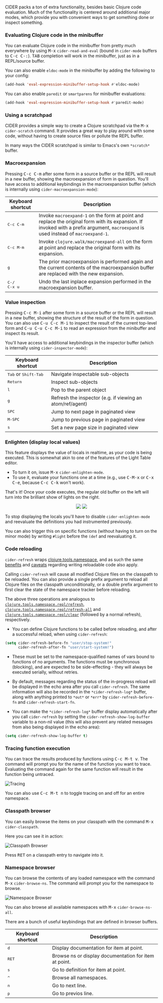 CIDER packs a ton of extra functionality, besides basic Clojure code
evaluation. Much of the functionality is centered around additional major modes,
which provide you with convenient ways to get something done or inspect
something.

### Evaluating Clojure code in the minibuffer

You can evaluate Clojure code in the minibuffer from pretty much everywhere by
using <kbd>M-x</kbd> `cider-read-and-eval` (bound in `cider-mode` buffers to
<kbd>C-c C-:</kbd>).  <kbd>TAB</kbd> completion will work in the minibuffer,
just as in a REPL/source buffer.

You can also enable `eldoc-mode` in the minibuffer by adding the following to your
config:

```el
(add-hook 'eval-expression-minibuffer-setup-hook #'eldoc-mode)
```

You can also enable `paredit` or `smartparens` for minibuffer evaluations:

```el
(add-hook 'eval-expression-minibuffer-setup-hook #'paredit-mode)
```

### Using a scratchpad

CIDER provides a simple way to create a Clojure scratchpad via the
<kbd>M-x</kbd> `cider-scratch` command. It provides a great way to
play around with some code, without having to create source files
or pollute the REPL buffer.

In many ways the CIDER scratchpad is similar to Emacs's own `*scratch*` buffer.

### Macroexpansion

Pressing <kbd>C-c C-m</kbd> after some form in a source buffer or the REPL will
result in a new buffer, showing the macroexpansion of form in question. You'll
have access to additional keybindings in the macroexpansion buffer (which is
internally using `cider-macroexpansion-mode`):

Keyboard shortcut               | Description
--------------------------------|-------------------------------
<kbd>C-c C-m</kbd>              | Invoke `macroexpand-1` on the form at point and replace the original form with its expansion.  If invoked with a prefix argument, `macroexpand` is used instead of `macroexpand-1`.
<kbd>C-c M-m</kbd>              | Invoke `clojure.walk/macroexpand-all` on the form at point and replace the original form with its expansion.
<kbd>g</kbd>                    | The prior macroexpansion is performed again and the current contents of the macroexpansion buffer are replaced with the new expansion.
<kbd>C-/</kbd> <br/> <kbd>C-x u</kbd> | Undo the last inplace expansion performed in the macroexpansion buffer.

### Value inspection

Pressing <kbd>C-c M-i</kbd> after some form in a source buffer or the REPL will
result in a new buffer, showing the structure of the result of the form in question.
You can also use <kbd>C-u C-c M-i</kbd> to inspect the result of the current top-level
form and <kbd>C-u C-u C-c M-i</kbd> to read an expression from the minibuffer and
inspect its result.

You'll have access to additional keybindings in the inspector buffer (which is
internally using `cider-inspector-mode`):

Keyboard shortcut                       | Description
----------------------------------------|-------------------------------
<kbd>Tab</kbd> or <kbd>Shift-Tab</kbd>  | Navigate inspectable sub-objects
<kbd>Return</kbd>                       | Inspect sub-objects
<kbd>l</kbd>                            | Pop to the parent object
<kbd>g</kbd>                            | Refresh the inspector (e.g. if viewing an atom/ref/agent)
<kbd>SPC</kbd>                          | Jump to next page in paginated view
<kbd>M-SPC</kbd>                        | Jump to previous page in paginated view
<kbd>s</kbd>                            | Set a new page size in paginated view

### Enlighten (display local values)

This feature displays the value of locals in realtime, as your code is being
executed. This is somewhat akin to one of the features of the Light Table
editor.

- To turn it on, issue <kbd>M-x</kbd> `cider-enlighten-mode`.
- To use it, evaluate your functions one at a time (e.g., use <kbd>C-M-x</kbd> or
<kbd>C-x  C-e</kbd>, because <kbd>C-c C-k</kbd> won't work).

That's it! Once your code executes, the regular old buffer on the left will turn
into the brilliant show of lights on the right.

<p align="center">
  <img src="images/enlighten-off.png" />
  <img src="images/enlighten-on.png" />
</p>

To stop displaying the locals you'll have to disable `cider-enlighten-mode`
and reevaluate the definitions you had instrumented previously.

You can also trigger this on specific functions (without having to turn on the
minor mode) by writing `#light` before the `(def` and reevaluating it.

### Code reloading

`cider-refresh` wraps
[clojure.tools.namespace](https://github.com/clojure/tools.namespace), and as
such the same
[benefits](https://github.com/clojure/tools.namespace#reloading-code-motivation)
and
[caveats](https://github.com/clojure/tools.namespace#reloading-code-preparing-your-application)
regarding writing reloadable code also apply.

Calling `cider-refresh` will cause all modified Clojure files on the classpath
to be reloaded. You can also provide a single prefix argument to reload all
Clojure files on the classpath unconditionally, or a double prefix argument to
first clear the state of the namespace tracker before reloading.

The above three operations are analogous to
[`clojure.tools.namespace.repl/refresh`](http://clojure.github.io/tools.namespace/#clojure.tools.namespace.repl/refresh),
[`clojure.tools.namespace.repl/refresh-all`](http://clojure.github.io/tools.namespace/#clojure.tools.namespace.repl/refresh-all)
and
[`clojure.tools.namespace.repl/clear`](http://clojure.github.io/tools.namespace/#clojure.tools.namespace.repl/clear)
(followed by a normal refresh), respectively.

* You can define Clojure functions to be called before reloading, and after a
  successful reload, when using `cider-refresh`:

```el
(setq cider-refresh-before-fn "user/stop-system!"
      cider-refresh-after-fn "user/start-system!")
```

* These must be set to the namespace-qualified names of vars bound to functions
  of no arguments. The functions must be synchronous (blocking), and are
  expected to be side-effecting - they will always be executed serially, without
  retries.

* By default, messages regarding the status of the in-progress reload will be
  displayed in the echo area after you call `cider-refresh`. The same
  information will also be recorded in the `*cider-refresh-log*` buffer, along
  with anything printed to `*out*` or `*err*` by `cider-refresh-before-fn` and
  `cider-refresh-start-fn`.

* You can make the `*cider-refresh-log*` buffer display automatically after you
  call `cider-refresh` by setting the `cider-refresh-show-log-buffer` variable
  to a non-nil value (this will also prevent any related messages from also
  being displayed in the echo area):

```el
(setq cider-refresh-show-log-buffer t)
```

### Tracing function execution

You can trace the results produced by functions using <kbd>C-c M-t v</kbd>.  The
command will prompt you for the name of the function you want to trace.
Evaluating the command again for the same function will result in the function
being untraced.

![Tracing](images/tracing.png)

You can also use <kbd>C-c M-t n</kbd> to toggle tracing on and off for an entire
namespace.

### Classpath browser

You can easily browse the items on your classpath with the command
<kbd>M-x</kbd> `cider-classpath`.

Here you can see it in action:

![Classpath Browser](images/classpath_browser.png)

Press <kbd>RET</kbd> on a classpath entry to navigate into it.

### Namespace browser

You can browse the contents of any loaded namespace with the command
<kbd>M-x</kbd> `cider-browse-ns`.  The command will prompt you for the namespace
to browse.

![Namespace Browser](images/ns_browser.png)

You can also browse all available namespaces with <kbd>M-x</kbd>
`cider-browse-ns-all`.

There are a bunch of useful keybindings that are defined in browser buffers.

Keyboard shortcut               | Description
--------------------------------|-------------------------------
<kbd>d</kbd>                    | Display documentation for item at point.
<kbd>RET</kbd>                  | Browse ns or display documentation for item at point.
<kbd>s</kbd>                    | Go to definition for item at point.
<kbd>^</kbd>                    | Browse all namespaces.
<kbd>n</kbd>                    | Go to next line.
<kbd>p</kbd>                    | Go to previos line.
